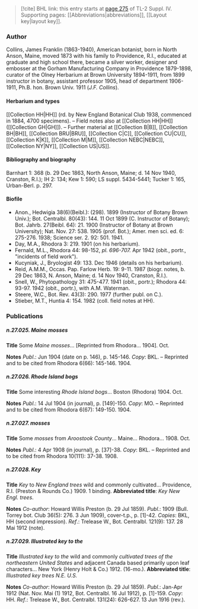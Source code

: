 > [!cite] BHL link: this entry starts at [page 275](https://www.biodiversitylibrary.org/item/103860#page/285/mode/1up) of TL-2 Suppl. IV.
> Supporting pages: [[Abbreviations|abbreviations]], [[Layout key|layout key]].

### Author

Collins, James Franklin (1863-1940), American botanist, born in North Anson, Maine, moved 1873 with his family to Providence, R.I., educated at graduate and high school there, became a silver worker, designer and embosser at the Gorham Manufacturing Company in Providence 1879-1898, curator of the Olney Herbarium at Brown University 1894-1911, from 1899 instructor in botany, assistant professor 1905, head of department 1906-1911, Ph.B. hon. Brown Univ. 1911 (*J.F. Collins*).

#### Herbarium and types

[[Collection HH|HH]] (rd. by New England Botanical Club 1938, commenced in 1884, 4700 specimens). – Field notes also at [[Collection HH|HH]] ([[Collection GH|GH]]). – Further material at [[Collection B|B]], [[Collection BH|BH]], [[Collection BRU|BRU]], [[Collection C|C]], [[Collection CU|CU]], [[Collection K|K]], [[Collection M|M]], [[Collection NEBC|NEBC]], [[Collection NY|NY]], [[Collection US|US]].

#### Bibliography and biography

Barnhart 1: 368 (b. 29 Dec 1863, North Anson, Maine; d. 14 Nov 1940, Cranston, R.I.); IH 2: 134; Kew 1: 590; LS suppl. 5434-5441; Tucker 1: 165, Urban-Berl. p. 297.

#### Biofile

- Anon., Hedwigia 38(6)(Beibl.): (298). 1899 (Instructor of Botany Brown Univ.); Bot. Centralbl. 80(43): 144. 11 Oct 1899 (C. Instructor of Botany); Bot. Jahrb. 27(Beibl. 64): 21. 1900 (Instructor of Botany at Brown University); Nat. Nov. 27: 538. 1905 (prof. Bot.); Amer. men sci. ed. 6: 275-276. 1938; Science ser. 2. 92: 501. 1941.
- Day, M.A., Rhodora 3: 219. 1901 (on his herbarium).
- Fernald, M.L., Rhodora 44: 98-152, *pl. 696-707.* Apr 1942 (obit., portr., "incidents of field work").
- Kucyniak, J., Bryologist 49: 133. Dec 1946 (details on his herbarium).
- Reid, A.M.M., Occas. Pap. Farlow Herb. 19: 9-11. 1987 (biogr. notes, b. 29 Dec 1863, N. Anson, Maine; d. 14 Nov 1940, Cranston, R.I.).
- Snell, W., Phytopathology 31: 475-477. 1941 (obit., portr.); Rhodora 44: 93-97. 1942 (obit., portr.), with A.M. Waterman.
- Steere, W.C., Bot. Rev. 43(3): 290. 1977 (further publ. on C.).
- Stieber, M.T., Huntia 4: 154. 1982 (coll. field notes at HH).

### Publications

##### n.27.025. Maine mosses

**Title**
Some *Maine mosses*... \[Reprinted from Rhodora... 1904\]. Oct.

**Notes**
*Publ*.: Jun 1904 (date on p. 146), p. 145-146. *Copy*: BKL. – Reprinted and to be cited from Rhodora 6(66): 145-146. 1904.

##### n.27.026. Rhode Island bogs

**Title**
Some interesting *Rhode Island bogs*... Boston (Rhodora) 1904. Oct.

**Notes**
*Publ*.: 14 Jul 1904 (in journal), p. \[149\]-150. *Copy*: MO. – Reprinted and to be cited from Rhodora 6(67): 149-150. 1904.

##### n.27.027. mosses

**Title**
Some *mosses* from *Aroostook County*... Maine... Rhodora... 1908. Oct.

**Notes**
*Publ*.: 4 Apr 1908 (in journal), p. \[37\]-38. *Copy*: BKL. – Reprinted and to be cited from Rhodora 10(111): 37-38. 1908.

##### n.27.028. Key

**Title**
*Key* to *New England trees* wild and commonly cultivated... Providence, R.I. (Preston & Rounds Co.) 1909. 1 binding.
**Abbreviated title**: *Key New Engl. trees*.

**Notes**
*Co-author*: Howard Willis Preston (b. 29 Jul 1859).
*Publ*.: 1909 (Bull. Torrey bot. Club 36(5): 276. 3 Jun 1909), cover-t.p., p. \[1\]-42. *Copies*: BKL, HH (second impression).
*Ref*.: Trelease W., Bot. Centralbl. 121(9): 137. 28 Mai 1912 (note).

##### n.27.029. Illustrated key to the

**Title**
*Illustrated key to the* wild and commonly *cultivated trees of the northeastern United States* and adjacent Canada based primarily upon leaf characters... New York (Henry Holt & Co.) 1912. (16-mo.).
**Abbreviated title**: *Illustrated key trees N.E. U.S.*

**Notes**
*Co-author*: Howard Willis Preston (b. 29 Jul 1859).
*Publ*.: Jan-Apr 1912 (Nat. Nov. Mai (1) 1912, Bot. Centralbl. 16 Jul 1912), p. \[1\]-159. *Copy*: HH.
*Ref*.: Trelease W., Bot. Centralbl. 131(24): 626-627. 13 Jun 1916 (rev.).

